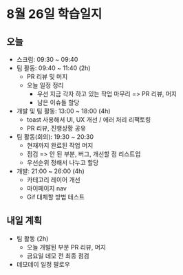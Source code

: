 # 8월 26일 학습일지

## 오늘

- 스크럼: 09:30 ~ 09:40
- 팀 활동: 09:40 ~ 11:40 (2h)
  - PR 리뷰 및 머지
  - 오늘 일정 정리
    - 우선 지금 각자 하고 있는 작업 마무리 => PR 리뷰, 머지
    - 남은 이슈들 할당
- 개발 및 팀 활동: 13:00 ~ 18:00 (4h)
  - toast 사용해서 UI, UX 개선 / 에러 처리 리팩토링
  - PR 리뷰, 진행상황 공유
- 팀 활동(회의): 19:30 ~ 20:30
  - 현재까지 완료된 작업 머지
  - 점검 => 안 된 부분, 버그, 개선할 점 리스트업
  - 우선순위 정해서 나누고 할당
- 개발: 21:00 ~ 26:00 (4h)
  - 카테고리 레이어 개선
  - 마이페이지 nav
  - Gif 대체할 방법 테스트

## 내일 계획

- 팀 활동 (2h)
  - 오늘 개발된 부분 PR 리뷰, 머지
  - 금요일 데모 전 최종 점검
- 데모데이 일정 팔로우
